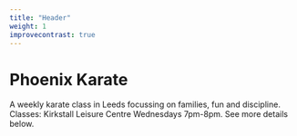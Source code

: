 ```yaml
---
title: "Header"
weight: 1
improvecontrast: true
---
```


# Phoenix Karate

A weekly karate class in Leeds focussing on families, fun and discipline. Classes: Kirkstall Leisure Centre Wednesdays 7pm-8pm. See more details below.
